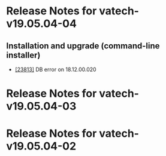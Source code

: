 
# Release Notes for vatech-v19.05.04-04

## Installation and upgrade (command-line installer)

- [[23813]](http://bugs.koha-community.org/bugzilla3/show_bug.cgi?id=23813) DB error on 18.12.00.020



# Release Notes for vatech-v19.05.04-03



# Release Notes for vatech-v19.05.04-02


